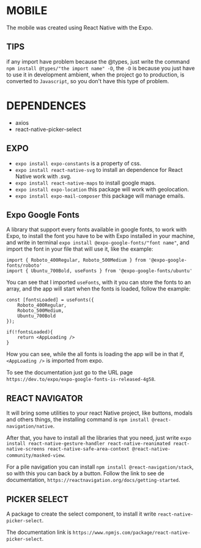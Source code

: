# MOBILE
The mobile was created using React Native with the Expo.

## TIPS
if any import have problem because the @types, just write the command `npm install @types/"the import name" -D`, the `-D` is because you just have to use it in development ambient, when the project go to production, is converted to `Javascript`, so you don't have this type of problem.

# DEPENDENCES
- axios
- react-native-picker-select

## EXPO
- `expo install expo-constants` is a property of css.
- `expo install react-native-svg` to install an dependence for React Native work with .svg.
- `expo install react-native-maps` to install google maps.
- `expo install expo-location` this package will work with geolocation.
- `expo install expo-mail-composer` this package will manage emails. 

## Expo Google Fonts
A library that support every fonts available in google fonts, to work with Expo, to install the font you have to be with Expo installed in your machine, and write in terminal `expo install @expo-google-fonts/"font name"`, and import the font in your file that will use it, like the example:

    import { Roboto_400Regular, Roboto_500Medium } from '@expo-google-fonts/roboto'
    import { Ubuntu_700Bold, useFonts } from '@expo-google-fonts/ubuntu'

You can see that I imported `useFonts`, with it you can store the fonts to an array, and the app will start when the fonts is loaded, follow the example:

    const [fontsLoaded] = useFonts({
        Roboto_400Regular, 
        Roboto_500Medium,
        Ubuntu_700Bold
    });

    if(!fontsLoaded){
        return <AppLoading />
    }

How you can see, while the all fonts is loading the app will be in that if, `<AppLoading />` is imported from expo. 

To see the documentation just go to the URL page `https://dev.to/expo/expo-google-fonts-is-released-4g58`.

## REACT NAVIGATOR
It will bring some utilities to your react Native project, like buttons, modals and others things, the installing command is `npm install @react-navigation/native`.

After that, you have to install all the libraries that you need, just write `expo install react-native-gesture-handler react-native-reanimated react-native-screens react-native-safe-area-context @react-native-community/masked-view`. 

For a pile navigation you can install `npm install @react-navigation/stack`, so with this you can back by a button.
Follow the link to see de documentation, `https://reactnavigation.org/docs/getting-started`.

## PICKER SELECT
A package to create the select component, to install it write `react-native-picker-select`.

The documentation link is `https://www.npmjs.com/package/react-native-picker-select`.